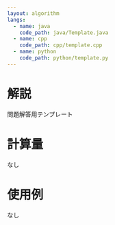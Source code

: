 ```yaml
---
layout: algorithm
langs:
  - name: java
    code_path: java/Template.java
  - name: cpp
    code_path: cpp/template.cpp
  - name: python
    code_path: python/template.py
---
```


# 解説

問題解答用テンプレート

# 計算量

なし

# 使用例

なし
